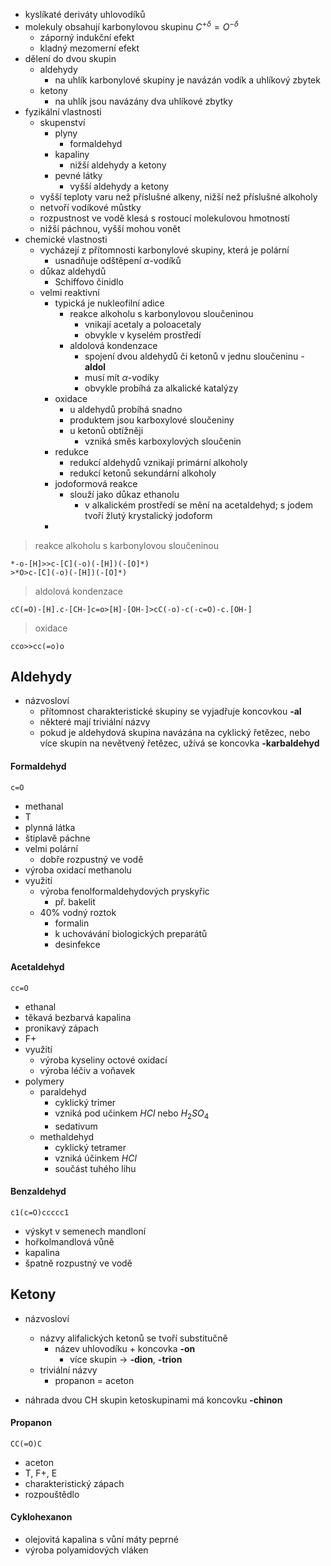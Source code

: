 - kyslíkaté deriváty uhlovodíků
- molekuly obsahují karbonylovou skupinu $C^{+\delta}=O^{-\delta}$
	- záporný indukční efekt
	- kladný mezomerní efekt
- dělení do dvou skupin
	- aldehydy
		- na uhlík karbonylové skupiny je navázán vodík a uhlíkový zbytek
	- ketony
		- na uhlík jsou navázány dva uhlíkové zbytky
- fyzikální vlastnosti
	- skupenství
		- plyny
			- formaldehyd
		- kapaliny
			- nižší aldehydy a ketony
		- pevné látky
			- vyšší aldehydy a ketony
	- vyšší teploty varu než příslušné alkeny, nižší než příslušné alkoholy
	- netvoří vodíkové můstky
	- rozpustnost ve vodě klesá s rostoucí molekulovou hmotností
	- nižší páchnou, vyšší mohou vonět
- chemické vlastnosti
	- vycházejí z přítomnosti karbonylové skupiny, která je polární
		- usnadňuje odštěpení $\alpha$-vodíků
	- důkaz aldehydů
		- Schiffovo činidlo
	- velmi reaktivní
		- typická je nukleofilní adice
			- reakce alkoholu s karbonylovou sloučeninou
				- vnikají acetaly a poloacetaly
				- obvykle v kyselém prostředí
			- aldolová kondenzace
				- spojení dvou aldehydů či ketonů v jednu sloučeninu - **aldol**
				- musí mít $\alpha$-vodíky
				- obvykle probíhá za alkalické katalýzy
		- oxidace
			- u aldehydů probíhá snadno
			- produktem jsou karboxylové sloučeniny
			- u ketonů obtížněji
				- vzniká směs karboxylových sloučenin
		- redukce
			- redukcí aldehydů vznikají primární alkoholy
			- redukcí ketonů sekundární alkoholy
		- jodoformová reakce
			- slouží jako důkaz ethanolu
				- v alkalickém prostředí se mění na acetaldehyd; s jodem tvoří žlutý krystalický jodoform
		-
>reakce alkoholu s karbonylovou sloučeninou
```smiles
*-o-[H]>>c-[C](-o)(-[H])(-[O]*)
>*O>c-[C](-o)(-[H])(-[O]*)
```
>aldolová kondenzace
```smiles
cC(=O)-[H].c-[CH-]c=o>[H]-[OH-]>cC(-o)-c(-c=O)-c.[OH-]
```
>oxidace
```smiles
cco>>cc(=o)o
```
## Aldehydy
- názvosloví
	- přítomnost charakteristické skupiny se vyjadřuje koncovkou **-al**
	- některé mají triviální názvy
	- pokud je aldehydová skupina navázána na cyklický řetězec, nebo více skupin na nevětvený řetězec, užívá se koncovka **-karbaldehyd**
#### Formaldehyd
```smiles
c=O
```
- methanal
- T
- plynná látka
- štiplavě páchne
- velmi polární
	- dobře rozpustný ve vodě
- výroba oxidací methanolu
- využití
	- výroba fenolformaldehydových pryskyřic
		- př. bakelit
	- 40% vodný roztok
		- formalin
		- k uchovávání biologických preparátů
		- desinfekce
#### Acetaldehyd
```smiles
cc=O
```
- ethanal
- těkavá bezbarvá kapalina
- pronikavý zápach
- F+
- využití
	- výroba kyseliny octové oxidací
	- výroba léčiv a voňavek
- polymery
	- paraldehyd
		- cyklický trimer
		- vzniká pod učinkem $HCl$ nebo $H_{2}SO_{4}$
		- sedativum
	- methaldehyd
		- cyklický tetramer
		- vzniká účinkem $HCl$
		- součást tuhého lihu
#### Benzaldehyd
```smiles
c1(c=O)ccccc1
```
- výskyt v semenech mandloní
- hořkolmandlová vůně
- kapalina
- špatně rozpustný ve vodě
## Ketony
- názvosloví
	- názvy alifalických ketonů se tvoří substitučně
		- název uhlovodíku + koncovka **-on**
			- více skupin -> **-dion**, **-trion**
	- triviální názvy
		- propanon = aceton

- náhrada dvou CH skupin ketoskupinami má koncovku **-chinon**
#### Propanon
```smiles 
CC(=O)C
```
- aceton
- T, F+, E
- charakteristický zápach
- rozpouštědlo
#### Cyklohexanon
- olejovitá kapalina s vůní máty peprné
- výroba polyamidových vláken